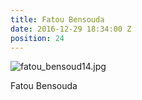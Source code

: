```yaml
---
title: Fatou Bensouda
date: 2016-12-29 18:34:00 Z
position: 24
---
```


![fatou_bensoud14.jpg](/uploads/fatou_bensoud14.jpg)

Fatou Bensouda